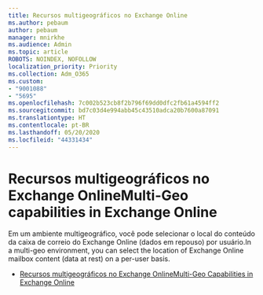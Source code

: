 ```yaml
---
title: Recursos multigeográficos no Exchange Online
ms.author: pebaum
author: pebaum
manager: mnirkhe
ms.audience: Admin
ms.topic: article
ROBOTS: NOINDEX, NOFOLLOW
localization_priority: Priority
ms.collection: Adm_O365
ms.custom:
- "9001088"
- "5695"
ms.openlocfilehash: 7c002b523cb8f2b796f69dd0dfc2fb61a4594ff2
ms.sourcegitcommit: bd7c03d4e994abb45c43510adca20b7600a87091
ms.translationtype: HT
ms.contentlocale: pt-BR
ms.lasthandoff: 05/20/2020
ms.locfileid: "44331434"
---
```

# <a name="multi-geo-capabilities-in-exchange-online"></a><span data-ttu-id="76ce8-102">Recursos multigeográficos no Exchange Online</span><span class="sxs-lookup"><span data-stu-id="76ce8-102">Multi-Geo capabilities in Exchange Online</span></span>

<span data-ttu-id="76ce8-103">Em um ambiente multigeográfico, você pode selecionar o local do conteúdo da caixa de correio do Exchange Online (dados em repouso) por usuário.</span><span class="sxs-lookup"><span data-stu-id="76ce8-103">In a multi-geo environment, you can select the location of Exchange Online mailbox content (data at rest) on a per-user basis.</span></span>
- [<span data-ttu-id="76ce8-104">Recursos multigeográficos no Exchange Online</span><span class="sxs-lookup"><span data-stu-id="76ce8-104">Multi-Geo Capabilities in Exchange Online</span></span>](https://docs.microsoft.com/office365/enterprise/multi-geo-capabilities-in-exchange-online)
